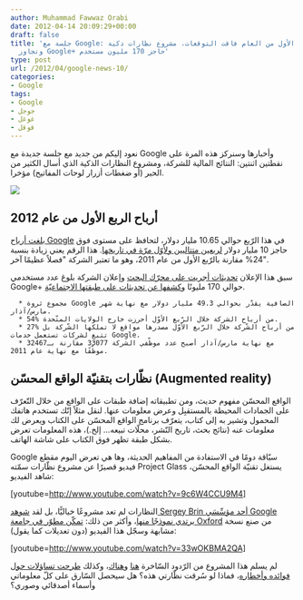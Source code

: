 ```yaml
---
author: Muhammad Fawwaz Orabi
date: 2012-04-14 20:09:29+00:00
draft: false
title: 'جلسة مع Google: أرباح الربع الأول من العام فاقت التوقعات، مشروع نظارات ذكية،
  وتجاوز Google+ حاجز 170 مليون مستخدم'
type: post
url: /2012/04/google-news-10/
categories:
- Google
tags:
- Google
- جوجل
- غوغل
- قوقل
---
```


نعود إليكم من جديد مع جلسة جديدة مع Google وأخبارها وسنركز هذه المرة على نقطتين اثنتين: النتائج المالية للشركة، ومشروع النظارات الذكية الذي أسال الكثير من الحبر (أو ضغطات أزرار لوحات المفاتيح) مؤخرا.




[![](http://www.it-scoop.com/wp-content/uploads/2012/01/google-logo.gif)
](http://www.it-scoop.com/wp-content/uploads/2012/01/google-logo.gif)





## أرباح الربع الأول من عام 2012


[بلغت أرباح Google](http://investor.google.com/earnings/2012/Q1_google_earnings.html) في هذا الرّبع حوالي 10.65 مليار دولار، لتحافظ على مستوى فوق حاجز 10 مليار دولار [لربعين متتاليين ولأوّل مرّة في تاريخها](http://www.it-scoop.com/2012/01/google-news-8/). هذا الرقم يعني زيادة بنسبة 24% مقارنة بالرّبع الأول من عام 2011، وهو ما تعتبر الشركة "فصلاً عظيمًا آخر".

سبق هذا الإعلان [تحديثات أجريت على محرّك البحث](http://www.it-scoop.com/2012/04/google-announces-50-search-changes-march/) وإعلان الشركة بلوغ عدد مستخدمي Google+ حوالي 170 مليونًا و[كشفها عن تحديثات على طبقتها الاجتماعيّة](http://www.it-scoop.com/2012/04/google-plus-new-design/).



	  * مجموع ثروة Google الصافية يقدّر بحوالي 49.3 مليار دولار مع نهاية شهر مارس/آذار.
	  * 54% من أرباح الشركة خلال الرّبع الأوّل أحرزت خارج الولايات المتّحدة.
	  * 27% من أرباح الشّركة خلال الرّبع الأوّل مصدرها مواقع لا تملكها الشّركة بل تتبع لشركات تستعمل خدمات Google.
	  * مع نهاية مارس/آذار أصبح عدد موظّفي الشركة 33077 مقارنة بـ32467 موظّفًا مع نهاية عام 2011.



## نظّارات بتقنيّة الواقع المحسّن (Augmented reality)


الواقع المحسّن مفهوم حديث، ومن تطبيقاته إضافة طبقات على الواقع من خلال التّعرّف على الجمادات المحيطة بالمستقبِل وعرض معلومات عنها. لنقل مثلاً إنّك تستخدم هاتفك المحمول وتشير به إلى كتاب، يتعرّف برنامج الواقع المحسّن على الكتاب ويعرض لك معلومات عنه (نتائج بحث، تاريخ النّشر، محلّات تبيعه... إلخ.)، هذه المعلومات تعرض بشكل طبقة تظهر فوق الكتاب على شاشة الهاتف.

Google سبّاقة دومًا في الاستفادة من المفاهيم الحديثة، وها هي تعرض اليوم مقطع فيديو قصيرًا عن مشروع نظّارات سمّته Project Glass يستغل تقنيّة الواقع المحسّن، شاهد الفيديو:

<!-- more -->


[youtube=http://www.youtube.com/watch?v=9c6W4CCU9M4]




النظارات لم تعد مشروعًا خياليًّا، بل لقد [شوهد Sergey Brin أحد مؤسِّسَي Google يرتدي نموذجًا منها](http://ardroid.com/2012/04/06/google-co-founder-appears-with-augmented-reality-glasses/)، وأكثر من ذلك: [تمكّن مطوّر في جامعة Oxford](http://www.slashgear.com/diy-project-glass-makes-googles-ar-vision-real-10222231/) من صنع نسخة مشابهة وسجّل هذا الفيديو (دون تعديلات كما يقول):




[youtube=http://www.youtube.com/watch?v=33wOKBMA2QA]


لم يسلم هذا المشروع من الرّدود السّاخرة [هنا](http://www.youtube.com/watch?v=t3TAOYXT840) و[هناك](https://www.youtube.com/watch?v=Ma8NbpCvSwo)، وكذلك [طرحت تساؤلات حول فوائده وأخطاره](http://thenextweb.com/google/2012/04/05/5-ways-that-googles-ar-glasses-could-change-our-world)، فماذا لو سُرقت نظّارتي هذه؟ هل سيحصل السّارق على كلّ معلوماتي وأسماء أصدقائي وصوري؟
